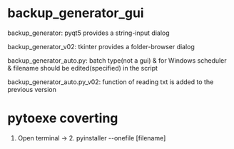 # backup_generator_gui

backup_generator: pyqt5 provides a string-input dialog

backup_generator_v02: tkinter provides a folder-browser dialog

backup_generator_auto.py: batch type(not a gui) & for Windows scheduler & filename should be edited(specified) in the script

backup_generator_auto.py_v02: function of reading txt is added to the previous version

# pytoexe coverting

1. Open terminal -> 2. pyinstaller --onefile [filename]
